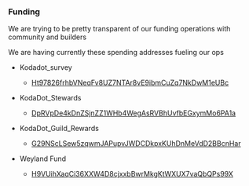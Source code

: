 ### Funding 

We are trying to be pretty transparent of our funding operations with community and builders 

We are having currently these spending addresses fueling our ops 

- Kodadot_survey
  - [Ht97826frhbVNeqFv8UZ7NTAr8vE9ibmCuZq7NkDwM1eUBc](https://kusama.subscan.io/account/Ht97826frhbVNeqFv8UZ7NTAr8vE9ibmCuZq7NkDwM1eUBc)

- KodaDot_Stewards
  - [DpRVpDe4kDnZSjnZZ1WHb4WegAsRVBhUvfbEGxymMo6PA1a](https://kusama.subscan.io/account/DpRVpDe4kDnZSjnZZ1WHb4WegAsRVBhUvfbEGxymMo6PA1a) 

- KodaDot_Guild_Rewards 
  - [G29NScLSew5zqwmJAPupvJWDCDkpxKUhDnMeVdD2BBcnHar](https://kusama.subscan.io/account/G29NScLSew5zqwmJAPupvJWDCDkpxKUhDnMeVdD2BBcnHar?tab=transfer)

- Weyland Fund
  - [H9VUihXaqCi36XXW4D8cjxxbBwrMkgKtWXUX7vaQbQPs99X](https://kusama.subscan.io/account/H9VUihXaqCi36XXW4D8cjxxbBwrMkgKtWXUX7vaQbQPs99X)


